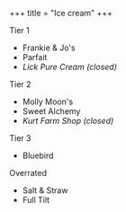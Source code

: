 +++
title = "Ice cream"
+++

Tier 1
- Frankie & Jo's
- Parfait
- _Lick Pure Cream (closed)_

Tier 2
- Molly Moon's
- Sweet Alchemy
- _Kurt Farm Shop (closed)_

Tier 3
- Bluebird

Overrated
- Salt & Straw
- Full Tilt